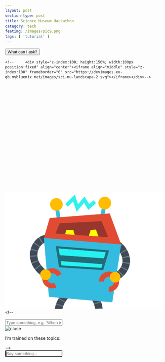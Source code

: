 ```yaml
---
layout: post
section-type: post
title: Science Museum Hackathon
category: tech
featimg: /images/pic9.png
tags: [ 'tutorial' ]
---
```


 
 
 <div id="svg_wrapper">
        <div id="output-audio" class="audio-on" onclick="TTSModule.toggle()" value="ON"></div>
        <button id="help" class="tooltip-dialog-btn" onclick="Sidebar.toggle()">What can I ask?</button>
        
    <!--     <div style="z-index:100; height:150%; width:100px position:fixed" align="center"><iframe align="middle" style="z-index:100" frameborder="0" src="https://devimages.eu-gb.mybluemix.net/images/sci-mu-landscape-2.svg"></iframe></div>-->
<svg id="svg_canvas" viewBox="0 0 1024 704" version="1.1" xmlns="http://www.w3.org/2000/svg"></svg>
<img src="images/sci-mu-9000.svg" alt="Kiwi standing on oval">
       <!-- <div id="svg_size">
            <svg id="svg_canvas" viewBox="0 0 1024 704" version="1.1" xmlns="http://www.w3.org/2000/svg"></svg>
        </div>-->
    <!--    <div class="chatUi">
            <div id="chat-scroll-wrapper"><div id="chat-flow"></div></div>
            <div id="input-wrapper" class="responsive-columns-wrapper">
                <div id="input-mic-holder">
                    <div id="input-mic" class="inactive-mic" onclick="STTModule.micON()"></div>
                </div>

<label for="user-input" class="input-outline responsive-column">
                  <input id="user-input" type="text" placeholder="Type something, e.g. “When is lunch”">
                </label>
            </div>
        </div>
        <div id="tooltip-dialog-list"></div>
        <div id="sidebar">
            <div class="close-div" onclick="Sidebar.toggle()">
                <img src="images/close-button.png" class="close" alt="close" />
            </div>
            <p class="pre-bar">I’m trained on these topics:</p>
            <ul id="suggestion-list"></ul>
        </div>
    </div>-->
<div id="chat" class="chat">
			<div id="messages" class="messages"></div>
			<input id="input" type="text" placeholder="Say something..." autocomplete="off" autofocus="true" />
		</div>
    
<script type="text/javascript" src="/chatbot/index.js" ></script>
<script type="text/javascript" src="/chatbot/constants.js" ></script>
<script type="text/javascript" src="/chatbot/speech.js" ></script>
